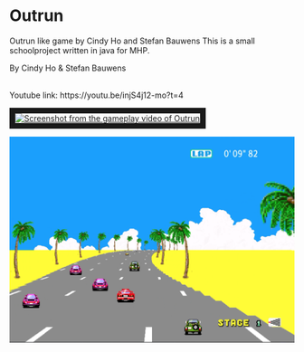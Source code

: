# Outrun 


Outrun like game by Cindy Ho and Stefan Bauwens
This is a small schoolproject written in java for MHP.

By Cindy Ho & Stefan Bauwens
<br>
<br>
<p>Youtube link: https://youtu.be/injS4j12-mo?t=4</p>
<a href="https://youtu.be/injS4j12-mo?t=4" target="_blank">
<img src="https://user-images.githubusercontent.com/22680257/30482853-faa1e576-9a24-11e7-9c42-707855abc16f.png" 
alt="Screenshot from the gameplay video of Outrun" width="500" height="300" border="10"></a>
<br>

![Example](pic.png?raw=true "Outrun")
